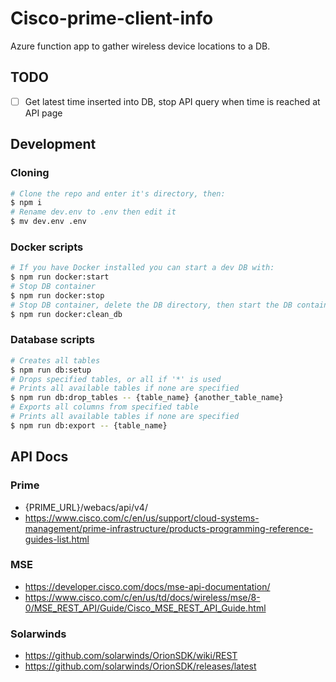 # Cisco-prime-client-info
Azure function app to gather wireless device locations to a DB.

## TODO
- [ ] Get latest time inserted into DB, stop API query when time is reached at API page

## Development
### Cloning
```sh
# Clone the repo and enter it's directory, then:
$ npm i
# Rename dev.env to .env then edit it
$ mv dev.env .env
```
### Docker scripts
```sh
# If you have Docker installed you can start a dev DB with:
$ npm run docker:start
# Stop DB container 
$ npm run docker:stop
# Stop DB container, delete the DB directory, then start the DB container
$ npm run docker:clean_db
```
### Database scripts
```sh
# Creates all tables
$ npm run db:setup
# Drops specified tables, or all if '*' is used
# Prints all available tables if none are specified
$ npm run db:drop_tables -- {table_name} {another_table_name}
# Exports all columns from specified table
# Prints all available tables if none are specified
$ npm run db:export -- {table_name}
```

## API Docs
### Prime
 - {PRIME_URL}/webacs/api/v4/
 - https://www.cisco.com/c/en/us/support/cloud-systems-management/prime-infrastructure/products-programming-reference-guides-list.html

### MSE
 - https://developer.cisco.com/docs/mse-api-documentation/
 - https://www.cisco.com/c/en/us/td/docs/wireless/mse/8-0/MSE_REST_API/Guide/Cisco_MSE_REST_API_Guide.html

### Solarwinds
 - https://github.com/solarwinds/OrionSDK/wiki/REST
 - https://github.com/solarwinds/OrionSDK/releases/latest